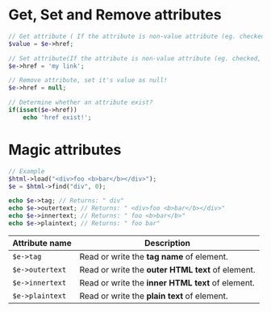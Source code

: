 # Get, Set and Remove attributes

```php
// Get attribute ( If the attribute is non-value attribute (eg. checked, selected...), it will returns true or false)
$value = $e->href;

// Set attribute(If the attribute is non-value attribute (eg. checked, selected...), set it's value as true or false)
$e->href = 'my link';

// Remove attribute, set it's value as null!
$e->href = null;

// Determine whether an attribute exist?
if(isset($e->href))
    echo 'href exist!';
```

# Magic attributes

```php
// Example
$html->load("<div>foo <b>bar</b></div>");
$e = $html->find("div", 0);

echo $e->tag; // Returns: " div"
echo $e->outertext; // Returns: " <div>foo <b>bar</b></div>"
echo $e->innertext; // Returns: " foo <b>bar</b>"
echo $e->plaintext; // Returns: " foo bar"
```

| Attribute name  | Description                                       |
|-----------------|---------------------------------------------------|
| `$e->tag`       | Read or write the **tag name** of element.        |
| `$e->outertext` | Read or write the **outer HTML text** of element. |
| `$e->innertext` | Read or write the **inner HTML text** of element. |
| `$e->plaintext` | Read or write the **plain text** of element.      |